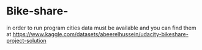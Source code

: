 # Bike-share-
in order to run program cities data must be available and you can find them at https://www.kaggle.com/datasets/abeerelhussein/udacity-bikeshare-project-solution
